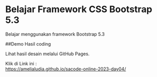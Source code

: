 # Belajar Framework CSS Bootstrap 5.3
Belajar menggunakan framework Bootstrap 5.3


 ##Demo Hasil coding

 Lihat hasil desain melalui GitHub Pages.

 Klik di Link ini :  
 https://amelialudia.github.io/sacode-online-2023-day04/
